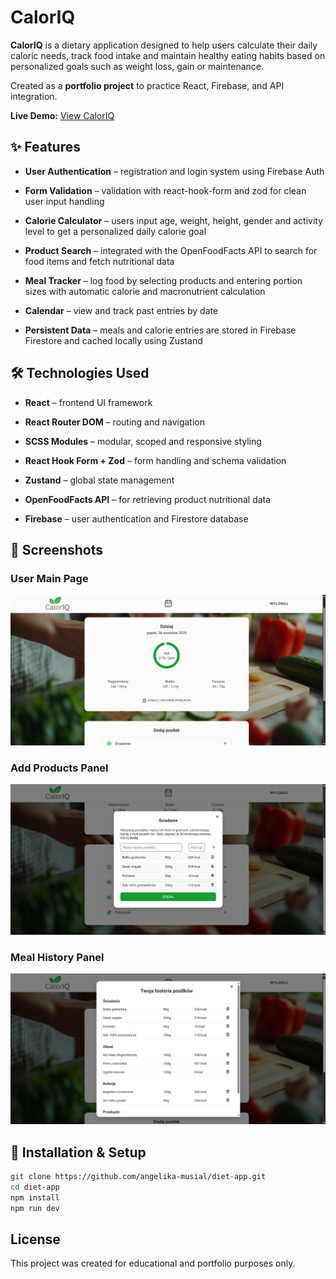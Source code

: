# CalorIQ

**CalorIQ** is a dietary application designed to help users calculate their daily caloric needs, track food intake and maintain healthy eating habits based on personalized goals such as weight loss, gain or maintenance.

Created as a **portfolio project** to practice React, Firebase, and API integration.

**Live Demo:** [View CalorIQ](https://caloriq.netlify.app)

## ✨ Features

- **User Authentication** – registration and login system using Firebase Auth

- **Form Validation** – validation with react-hook-form and zod for clean user input handling

- **Calorie Calculator** – users input age, weight, height, gender and activity level to get a personalized daily calorie goal

- **Product Search** – integrated with the OpenFoodFacts API to search for food items and fetch nutritional data

- **Meal Tracker** – log food by selecting products and entering portion sizes with automatic calorie and macronutrient calculation

- **Calendar** – view and track past entries by date

- **Persistent Data** – meals and calorie entries are stored in Firebase Firestore and cached locally using Zustand

## 🛠️ Technologies Used

- **React** – frontend UI framework

- **React Router DOM** – routing and navigation

- **SCSS Modules** – modular, scoped and responsive styling

- **React Hook Form + Zod** – form handling and schema validation

- **Zustand** – global state management

- **OpenFoodFacts API** – for retrieving product nutritional data

- **Firebase** – user authentication and Firestore database

## 📸 Screenshots

### User Main Page

![Main Page Screenshot](screenshots/main.png)

### Add Products Panel

![Add Products Panel](screenshots/add-products.png)

### Meal History Panel

![History Section](screenshots/meal-history.png)

## 🚀 Installation & Setup

```bash
git clone https://github.com/angelika-musial/diet-app.git
cd diet-app
npm install
npm run dev
```

## License

This project was created for educational and portfolio purposes only.
